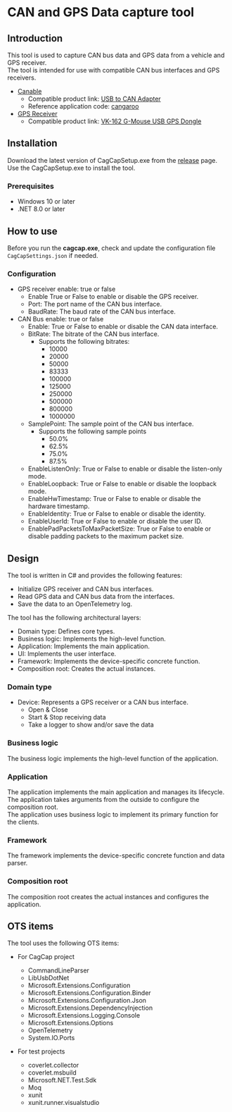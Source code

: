 # CAN and GPS Data capture tool

## Introduction
This tool is used to capture CAN bus data and GPS data from a vehicle and GPS receiver.  
The tool is intended for use with compatible CAN bus interfaces and GPS receivers.
  - [Canable](https://canable.io/)
    - Compatible product link: [USB to CAN Adapter](https://www.amazon.com/ASHATA-Adapter-Converter-STM32F072-Candlelight/dp/B0BSFRL8D6/ref=sr_1_3?crid=K74J9O0NRDJH&dib=eyJ2IjoiMSJ9.L4CZEcyeYuL6iNLpiZmt5gFBbJ1zyHYsl4ZSfl8buRO0O7hB2uA2sZINnpefD-vTnaPFlZ4GJdyo165fvsuH47qrmsNNm14rVsd41vqn8pmKtsdPKCiDe2_KqPDH31jqgiM9s_1fGSNIX6CSv7ZUM38vtJ0Mc7Whryt6oYxyHMxmhCXac4XdaK3zFSlXmUXHMpghVYYUNXtEs5pxYonSXai-CVheFa6e6QFGdY5rYlg.yAS4sgYmCu2X0IsCEOyHAK9qpqftcQ-vTyxULw7Mtko&dib_tag=se&keywords=usb+to+can+adapter+STM32F072&qid=1735987013&sprefix=usb+to+can+adapter+stm32f072%2Caps%2C140&sr=8-3)
    - Reference application code: [cangaroo](https://github.com/normaldotcom/cangaroo/)  
  - [GPS Receiver](https://content.u-blox.com/sites/default/files/products/documents/u-blox7-V14_ReceiverDescriptionProtocolSpec_%28GPS.G7-SW-12001%29_Public.pdf)
    - Compatible product link: [VK-162 G-Mouse USB GPS Dongle](https://www.amazon.com/Onyehn-Navigation-External-Receiver-Raspberry/dp/B07GJGSZB9/ref=sr_1_4?crid=CA48J4SO2XJF&dib=eyJ2IjoiMSJ9.osETxs61LuDnf_khAtnDadmBSarFxosoNE-iw-RsxohxaE23WvLUCT32kD0GB45asbMagP5pkb9Hwfke3J5pe9AoVTn6TBY5iwxPRTqzF26ZfS04TX58UxW-PYkhzo2vpPevQ6UPIXbY7LBaf4if5Z69G_Vux6rimQFeg2pAazKEOtuCVVT4ziJrUF97YOqchfoU9SmHBlqA1E-1uBnWYJAAyCSap4keR2kB4gnpNqM.YPInRzh2x8dnSptJFAouXElmKAOA7N0BkwYGpCWnZlo&dib_tag=se&keywords=vk-162+gps&qid=1735986965&sprefix=vk-162+gps%2Caps%2C136&sr=8-4)


## Installation

Download the latest version of CagCapSetup.exe from the [release](https://github.com/normalform/CanAndGpsCapture/release) page.
Use the CagCapSetup.exe to install the tool.

### Prerequisites
  - Windows 10 or later
  - .NET 8.0 or later

## How to use

Before you run the **cagcap.exe**, check and update the configuration file `CagCapSettings.json` if needed.  

### Configuration

  - GPS receiver enable: true or false
    - Enable True or False to enable or disable the GPS receiver.
    - Port: The port name of the CAN bus interface.
    - BaudRate: The baud rate of the CAN bus interface.
  - CAN Bus enable: true or false
    - Enable: True or False to enable or disable the CAN data interface.
    - BitRate: The bitrate of the CAN bus interface.
      - Supports the following bitrates:
        - 10000
        - 20000
        - 50000
        - 83333
        - 100000
        - 125000
        - 250000
        - 500000
        - 800000
        - 1000000
    - SamplePoint: The sample point of the CAN bus interface.
      - Supports the following sample points
        - 50.0%
        - 62.5%
        - 75.0%
        - 87.5%
    - EnableListenOnly: True or False to enable or disable the listen-only mode.
    - EnableLoopback: True or False to enable or disable the loopback mode.
    - EnableHwTimestamp: True or False to enable or disable the hardware timestamp.
    - EnableIdentity: True or False to enable or disable the identity.
    - EnableUserId: True or False to enable or disable the user ID.
    - EnablePadPacketsToMaxPacketSize: True or False to enable or disable padding packets to the maximum packet size.

## Design

The tool is written in C# and provides the following features:
  - Initialize GPS receiver and CAN bus interfaces.  
  - Read GPS data and CAN bus data from the interfaces.
  - Save the data to an OpenTelemetry log.

The tool has the following architectural layers:
  - Domain type: Defines core types.
  - Business logic: Implements the high-level function.
  - Application: Implements the main application.
  - UI: Implements the user interface.
  - Framework: Implements the device-specific concrete function.
  - Composition root: Creates the actual instances.

### Domain type

  - Device: Represents a GPS receiver or a CAN bus interface.
    - Open & Close
    - Start & Stop receiving data
    - Take a logger to show and/or save the data

### Business logic

The business logic implements the high-level function of the application.  

### Application

The application implements the main application and manages its lifecycle.  
The application takes arguments from the outside to configure the composition root.  
The application uses business logic to implement its primary function for the clients.

### Framework

The framework implements the device-specific concrete function and data parser.  


### Composition root

The composition root creates the actual instances and configures the application.

## OTS items

The tool uses the following OTS items:

  - For CagCap project
     - CommandLineParser
     - LibUsbDotNet
     - Microsoft.Extensions.Configuration
     - Microsoft.Extensions.Configuration.Binder
     - Microsoft.Extensions.Configuration.Json
     - Microsoft.Extensions.DependencyInjection
     - Microsoft.Extensions.Logging.Console
     - Microsoft.Extensions.Options
     - OpenTelemetry
     - System.IO.Ports
     
  - For test projects
    - coverlet.collector
    - coverlet.msbuild
    - Microsoft.NET.Test.Sdk
    - Moq
    - xunit
    - xunit.runner.visualstudio

